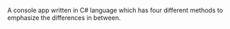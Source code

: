 A console app written in C# language which has four different methods to emphasize the differences in between.
